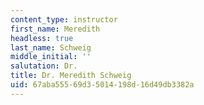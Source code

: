 ```yaml
---
content_type: instructor
first_name: Meredith
headless: true
last_name: Schweig
middle_initial: ''
salutation: Dr.
title: Dr. Meredith Schweig
uid: 67aba555-69d3-5014-198d-16d49db3382a
---
```

